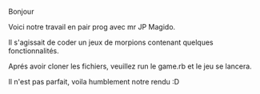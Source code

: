 Bonjour

Voici notre travail en pair prog avec mr JP Magido.

Il s'agissait de coder un jeux de morpions contenant quelques fonctionnalités.

Aprés avoir cloner les fichiers, veuillez run le game.rb et le jeu se lancera.

Il n'est pas parfait, voila humblement notre rendu :D

